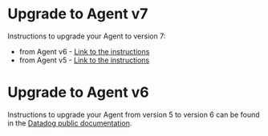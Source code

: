 # Upgrade to Agent v7

Instructions to upgrade your Agent to version 7:

  * from Agent v6 - [Link to the instructions](https://docs.datadoghq.com/agent/versions/upgrade_to_agent_v7/#from-agent-v6-to-agent-v7)
  * from Agent v5 - [Link to the instructions](https://docs.datadoghq.com/agent/versions/upgrade_to_agent_v7/#from-agent-v5-to-agent-v7)

# Upgrade to Agent v6

Instructions to upgrade your Agent from version 5 to version 6 can be found in the [Datadog public documentation](https://docs.datadoghq.com/agent/versions/upgrade_to_agent_v6).
